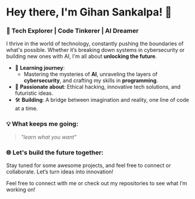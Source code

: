 
# Hey there, I'm Gihan Sankalpa! 👾

### 🚀 Tech Explorer | Code Tinkerer | AI Dreamer

I thrive in the world of technology, constantly pushing the boundaries of what's possible. Whether it’s breaking down systems in cybersecurity or building new ones with AI, I'm all about **unlocking the future**.

- 🌟 **Learning journey**: 
    - Mastering the mysteries of **AI**, unraveling the layers of **cybersecurity**, and crafting my skills in **programming**.
- 🔐 **Passionate about**: Ethical hacking, innovative tech solutions, and futuristic ideas.
- 🛠 **Building**: A bridge between imagination and reality, one line of code at a time.

### 💡 What keeps me going:
> *"learn what you want"* 

### 🌐 Let's build the future together:
Stay tuned for some awesome projects, and feel free to connect or collaborate. Let’s turn ideas into innovation!

Feel free to connect with me or check out my repositories to see what I’m working on!

<!---
GihanSAOnline/GihanSAOnline is a ✨ special ✨ repository because its `README.md` (this file) appears on your GitHub profile.
You can click the Preview link to take a look at your changes.
--->
